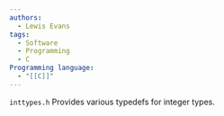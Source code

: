 ```yaml
---
authors:
  - Lewis Evans
tags:
  - Software
  - Programming
  - C
Programming language:
  - "[[C]]"
---
```

`inttypes.h` Provides various typedefs for integer types.